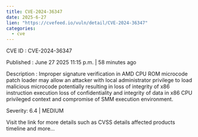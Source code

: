 ```yaml
---
title: CVE-2024-36347
date: 2025-6-27
lien: "https://cvefeed.io/vuln/detail/CVE-2024-36347"
categories:
  - cve
---
```


CVE ID : CVE-2024-36347

Published :  June 27
2025
11:15 p.m. | 58 minutes ago

Description : Improper signature verification in AMD CPU ROM microcode patch loader may allow an attacker with local administrator privilege to load malicious microcode
potentially resulting in loss of integrity of x86 instruction execution
loss of confidentiality and integrity of data in x86 CPU privileged context and compromise of SMM execution environment.

Severity: 6.4 | MEDIUM

Visit the link for more details
such as CVSS details
affected products
timeline
and more...
